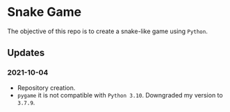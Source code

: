 # Snake Game

The objective of this repo is to create a snake-like game using ```Python```.

## Updates

### 2021-10-04

- Repository creation.
- ```pygame``` it is not compatible with ```Python 3.10```. Downgraded my version to ```3.7.9```.
